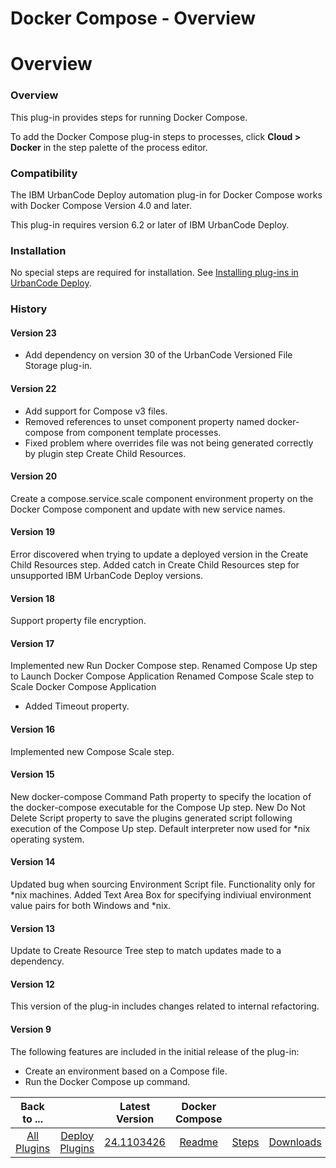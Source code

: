 
Docker Compose - Overview
=========================

# Overview


### Overview




This plug-in provides steps for running Docker Compose.

To add the Docker Compose plug-in steps to processes, click **Cloud > Docker** in the step palette of the process editor.

### Compatibility

The IBM UrbanCode Deploy automation plug-in for Docker Compose works with Docker Compose Version 4.0 and later.

This plug-in requires version 6.2 or later of IBM UrbanCode Deploy.

### Installation

No special steps are required for installation. See [Installing plug-ins in UrbanCode Deploy](https://community.ibm.com/community/user/wasdevops/blogs/laurel-dickson-bull1/2022/06/13/install-plugins "Installing plug-ins in UrbanCode Deploy").

### History

#### Version 23

* Add dependency on version 30 of the UrbanCode Versioned File Storage plug-in.

#### Version 22

* Add support for Compose v3 files.
* Removed references to unset component property named docker-compose from component template processes.
* Fixed problem where overrides file was not being generated correctly by plugin step Create Child Resources.

#### Version 20

Create a compose.service.scale component environment property on the Docker Compose component and update with new service names.

#### Version 19

Error discovered when trying to update a deployed version in the Create Child Resources step. Added catch in Create Child Resources step for unsupported IBM UrbanCode Deploy versions.

#### Version 18

Support property file encryption.

#### Version 17

Implemented new Run Docker Compose step. Renamed Compose Up step to Launch Docker Compose Application Renamed Compose Scale step to Scale Docker Compose Application

* Added Timeout property.

#### Version 16

Implemented new Compose Scale step.

#### Version 15

New docker-compose Command Path property to specify the location of the docker-compose executable for the Compose Up step. New Do Not Delete Script property to save the plugins generated script following execution of the Compose Up step. Default interpreter now used for \*nix operating system.

#### Version 14

Updated bug when sourcing Environment Script file. Functionality only for \*nix machines. Added Text Area Box for specifying indiviual environment value pairs for both Windows and \*nix.

#### Version 13

Update to Create Resource Tree step to match updates made to a dependency.

#### Version 12

This version of the plug-in includes changes related to internal refactoring.

#### Version 9

The following features are included in the initial release of the plug-in:

* Create an environment based on a Compose file.
* Run the Docker Compose up command.

|Back to ...||Latest Version|Docker Compose |||
| :---: | :---: | :---: | :---: | :---: | :---: |
|[All Plugins](../../index.md)|[Deploy Plugins](../README.md)|[24.1103426](https://raw.githubusercontent.com/UrbanCode/IBM-UCD-PLUGINS/main/files/docker-compose/docker-compose-24.1103426.zip)|[Readme](README.md)|[Steps](steps.md)|[Downloads](downloads.md)|
